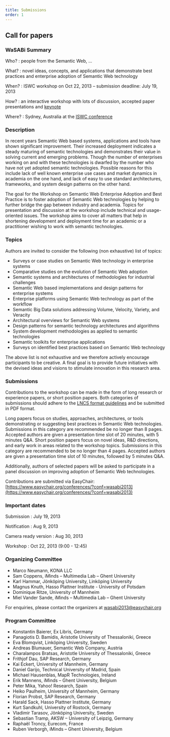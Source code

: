 ```yaml
---
title: Submissions
order: 1
---
```


## Call for papers

### WaSABi Summary

Who?
: people from the Semantic Web, ...

What?
: novel ideas, concepts, and applications that demonstrate best practices and enterprise adoption of Semantic Web technology

When?
: ISWC workshop on Oct 22, 2013 – submission deadline: July 19, 2013

How?
: an interactive workshop with lots of discussion, accepted paper presentations and [keynote](/keynote/)

Where?
: Sydney, Australia at the [ISWC conference](http://iswc2013.semanticweb.org/)

### Description

In recent years Semantic Web based systems, applications and tools have shown significant improvement. Their increased deployment indicates a steady maturing of semantic technologies and demonstrates their value in solving current and emerging problems. Though the number of enterprises working on and with these technologies is dwarfed by the number who have not yet adopted semantic technologies. Possible reasons for this include lack of well known enterprise use cases and market dynamics in academia on the one hand, and lack of easy to use standard architectures, frameworks, and system design patterns on the other hand. 

The goal for the Workshop on Semantic Web Enterprise Adoption and Best Practice is to foster adoption of Semantic Web technologies by helping to further bridge the gap between industry and academia. Topics for presentation and discussion at the workshop include technical and usage-oriented issues. The workshop aims to cover all matters that help in shortening development and deployment time for an academic or a practitioner wishing to work with semantic technologies.

### Topics

Authors are invited to consider the following (non exhaustive) list of topics:

- Surveys or case studies on Semantic Web technology in enterprise systems
- Comparative studies on the evolution of Semantic Web adoption
- Semantic systems and architectures of methodologies for industrial challenges
- Semantic Web based implementations and design patterns for enterprise systems
- Enterprise platforms using Semantic Web technology as part of the workflow
- Semantic Big Data solutions addressing Volume, Velocity, Variety, and Veracity
- Architectural overviews for Semantic Web systems
- Design patterns for semantic technology architectures and algorithms
- System development methodologies as applied to semantic technologies
- Semantic toolkits for enterprise applications
- Surveys on identified best practices based on Semantic Web technology

The above list is not exhaustive and we therefore actively encourage participants to be creative.
A final goal is to provide future initiatives with the devised ideas and visions to stimulate innovation in this research area.

### Submissions

Contributions to the workshop can be made in the form of long research or experience papers, or short position papers. Both categories of submissions should adhere to the [LNCS format guidelines](http://www.springer.com/computer/lncs?SGWID=0-164-6-793341-0) and be submitted in PDF format.

Long papers focus on studies, approaches, architectures, or tools demonstrating or suggesting best practices in Semantic Web technologies. Submissions in this category are recommended be no longer than 8 pages. Accepted authors are given a presentation time slot of 20 minutes, with 5 minutes Q&A.
Short position papers focus on novel ideas, R&D directions, and early work in areas related to the workshop topics. Submissions in this category are recommended to be no longer than 4 pages. Accepted authors are given a presentation time slot of 10 minutes, followed by 5 minutes Q&A.

Additionally, authors of selected papers will be asked to participate in a panel discussion on improving adoption of Semantic Web technologies.

Contributions are submitted via EasyChair: [https://www.easychair.org/conferences/?conf=wasabi2013](https://www.easychair.org/conferences/?conf=wasabi2013)

### Important dates

Submission
: July 19, 2013

Notification
: Aug 9, 2013

Camera ready version
: Aug 30, 2013

Workshop
: Oct 22, 2013 (9:00 - 12:45)

### Organizing Committee

- Marco Neumann, KONA LLC
- Sam Coppens, iMinds – Multimedia Lab – Ghent University
- Karl Hammar, Jönköping University, Linköping University
- Magnus Knuth, Hasso Plattner Institute - University of Potsdam
- Dominique Ritze, University of Mannheim
- Miel Vander Sande, iMinds – Multimedia Lab – Ghent University

For enquiries, please contact the organizers at [wasabi2013@easychair.org](mailto:wasabi2013@easychair.org)

### Program Committee
- Konstantin Baierer, Ex Libris, Germany
- Panagiotis D. Bamidis, Aristotle University of Thessaloniki, Greece
- Eva Blomqvist, Linköping University, Sweden
- Andreas Blumauer, Semantic Web Company, Austria
- Charalampos Bratsas, Aristotle University of Thessaloniki, Greece
- Frithjof Dau, SAP Research, Germany
- Kai Eckert, University of Mannheim, Germany
- Daniel Garijo, Technical University of Madrid, Spain
- Michael Hausenblas, MapR Technologies, Ireland
- Erik Mannens, iMinds – Ghent University, Belgium
- Peter Mika, Yahoo! Research, Spain
- Heiko Paulheim, University of Mannheim, Germany
- Florian Probst, SAP Research, Germany
- Harald Sack, Hasso Plattner Institute, Germany
- Kurt Sandkuhl, University of Rostock, Germany
- Vladimir Tarasov, Jönköping University, Sweden
- Sebastian Tramp, AKSW – University of Leipzig, Germany
- Raphaël Troncy, Eurecom, France
- Ruben Verborgh, iMinds – Ghent University, Belgium
